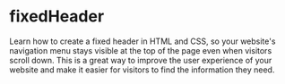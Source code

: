 # fixedHeader
Learn how to create a fixed header in HTML and CSS, so your website's navigation menu stays visible at the top of the page even when visitors scroll down. This is a great way to improve the user experience of your website and make it easier for visitors to find the information they need.
